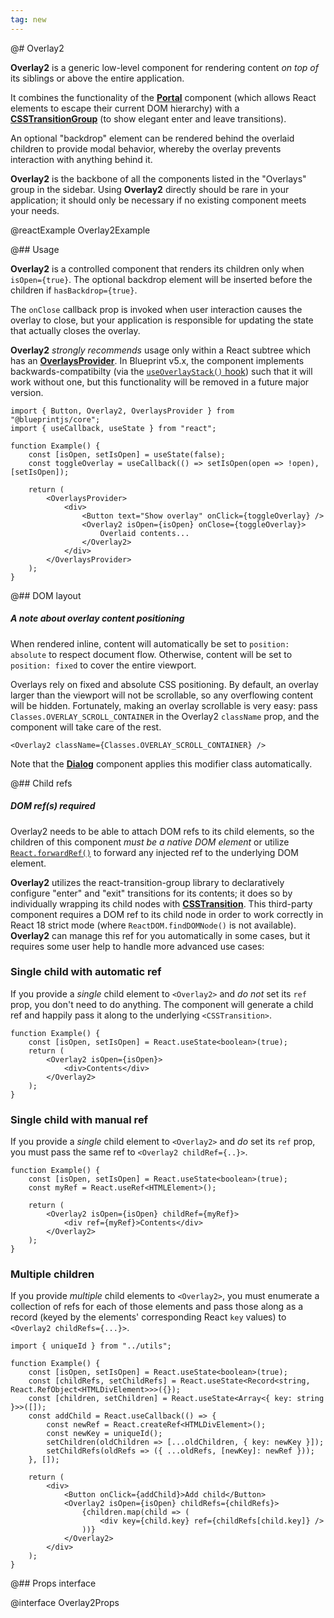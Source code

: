 ```yaml
---
tag: new
---
```


@# Overlay2

**Overlay2** is a generic low-level component for rendering content _on top of_ its siblings or
above the entire application.

It combines the functionality of the [**Portal**](#core/components/portal) component (which allows
React elements to escape their current DOM hierarchy) with a
[**CSSTransitionGroup**](https://reactcommunity.org/react-transition-group/)
(to show elegant enter and leave transitions).

An optional "backdrop" element can be rendered behind the overlaid children to provide modal
behavior, whereby the overlay prevents interaction with anything behind it.

**Overlay2** is the backbone of all the components listed in the "Overlays" group in the sidebar.
Using **Overlay2** directly should be rare in your application; it should only be necessary if no
existing component meets your needs.

@reactExample Overlay2Example

@## Usage

**Overlay2** is a controlled component that renders its children only when `isOpen={true}`.
The optional backdrop element will be inserted before the children if `hasBackdrop={true}`.

The `onClose` callback prop is invoked when user interaction causes the overlay to close, but your
application is responsible for updating the state that actually closes the overlay.

**Overlay2** _strongly recommends_ usage only within a React subtree which has an
[**OverlaysProvider**](#core/context/overlays-provider). In Blueprint v5.x, the component
implements backwards-compatibilty (via the [`useOverlayStack()` hook](#core/hooks/use-overlay-stack))
such that it will work without one, but this functionality will be removed in a future major version.

```tsx
import { Button, Overlay2, OverlaysProvider } from "@blueprintjs/core";
import { useCallback, useState } from "react";

function Example() {
    const [isOpen, setIsOpen] = useState(false);
    const toggleOverlay = useCallback(() => setIsOpen(open => !open), [setIsOpen]);

    return (
        <OverlaysProvider>
            <div>
                <Button text="Show overlay" onClick={toggleOverlay} />
                <Overlay2 isOpen={isOpen} onClose={toggleOverlay}>
                    Overlaid contents...
                </Overlay2>
            </div>
        </OverlaysProvider>
    );
}
```

@## DOM layout

<div class="@ns-callout @ns-intent-primary @ns-icon-info-sign @ns-callout-has-body-content">
    <h5 class="@ns-heading">A note about overlay content positioning</h5>

When rendered inline, content will automatically be set to `position: absolute` to respect
document flow. Otherwise, content will be set to `position: fixed` to cover the entire viewport.

</div>

Overlays rely on fixed and absolute CSS positioning. By default, an overlay larger than the viewport
will not be scrollable, so any overflowing content will be hidden. Fortunately, making an overlay
scrollable is very easy: pass `Classes.OVERLAY_SCROLL_CONTAINER` in the Overlay2 `className` prop,
and the component will take care of the rest.

```tsx
<Overlay2 className={Classes.OVERLAY_SCROLL_CONTAINER} />
```

Note that the [**Dialog**](https://blueprintjs.com/docs/#core/components/dialog) component applies
this modifier class automatically.

@## Child refs

<div class="@ns-callout @ns-intent-warning @ns-icon-warning-sign @ns-callout-has-body-content">
    <h5 class="@ns-heading">DOM ref(s) required</h5>

Overlay2 needs to be able to attach DOM refs to its child elements, so the children of this
component _must be a native DOM element_ or utilize
[`React.forwardRef()`](https://reactjs.org/docs/forwarding-refs.html) to forward any
injected ref to the underlying DOM element.

</div>

**Overlay2** utilizes the react-transition-group library to declaratively configure "enter" and
"exit" transitions for its contents; it does so by individually wrapping its child nodes with
[**CSSTransition**](https://reactcommunity.org/react-transition-group/css-transition). This
third-party component requires a DOM ref to its child node in order to work correctly in React 18
strict mode (where `ReactDOM.findDOMNode()` is not available). **Overlay2** can manage this ref for
you automatically in some cases, but it requires some user help to handle more advanced use cases:

### Single child with automatic ref

If you provide a _single_ child element to `<Overlay2>` and _do not_ set its `ref` prop, you
don't need to do anything. The component will generate a child ref and happily pass it along
to the underlying `<CSSTransition>`.

```tsx
function Example() {
    const [isOpen, setIsOpen] = React.useState<boolean>(true);
    return (
        <Overlay2 isOpen={isOpen}>
            <div>Contents</div>
        </Overlay2>
    );
}
```

### Single child with manual ref

If you provide a _single_ child element to `<Overlay2>` and _do_ set its `ref` prop, you must
pass the same ref to `<Overlay2 childRef={..}>`.

```tsx
function Example() {
    const [isOpen, setIsOpen] = React.useState<boolean>(true);
    const myRef = React.useRef<HTMLElement>();

    return (
        <Overlay2 isOpen={isOpen} childRef={myRef}>
            <div ref={myRef}>Contents</div>
        </Overlay2>
    );
}
```

### Multiple children

If you provide _multiple_ child elements to `<Overlay2>`, you must enumerate a collection of
refs for each of those elements and pass those along as a record (keyed by the elements'
corresponding React `key` values) to `<Overlay2 childRefs={...}>`.

```tsx
import { uniqueId } from "../utils";

function Example() {
    const [isOpen, setIsOpen] = React.useState<boolean>(true);
    const [childRefs, setChildRefs] = React.useState<Record<string, React.RefObject<HTMLDivElement>>>({});
    const [children, setChildren] = React.useState<Array<{ key: string }>>([]);
    const addChild = React.useCallback(() => {
        const newRef = React.createRef<HTMLDivElement>();
        const newKey = uniqueId();
        setChildren(oldChildren => [...oldChildren, { key: newKey }]);
        setChildRefs(oldRefs => ({ ...oldRefs, [newKey]: newRef }));
    }, []);

    return (
        <div>
            <Button onClick={addChild}>Add child</Button>
            <Overlay2 isOpen={isOpen} childRefs={childRefs}>
                {children.map(child => (
                    <div key={child.key} ref={childRefs[child.key]} />
                ))}
            </Overlay2>
        </div>
    );
}
```

@## Props interface

@interface Overlay2Props
